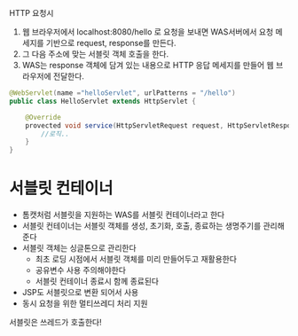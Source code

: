 HTTP 요청시
1. 웹 브라우저에서 localhost:8080/hello 로 요청을 보내면 WAS서버에서 요청 메세지를 기반으로
request, response를 만든다.
2. 그 다음 주소에 맞는 서블릿 객체 호출을 한다.
3. WAS는 response 객체에 담겨 있는 내용으로 HTTP 응답 메세지를 만들어 웹 브라우저에 전달한다.
```java
@WebServlet(name ="helloServlet", urlPatterns = "/hello")
public class HelloServlet extends HttpServlet {

    @Override
    provected void service(HttpServletRequest request, HttpServletResponse response){
        //로직..
    }
}
```

# 서블릿 컨테이너
- 톰캣처럼 서블릿을 지원하는 WAS를 서블릿 컨테이너라고 한다
- 서블릿 컨테이너는 서블릿 객체를 생성, 초기화, 호출, 종료하는 생명주기를 관리해준다
- 서블릿 객체는 싱글톤으로 관리한다
    - 최초 로딩 시점에서 서블릿 객체를 미리 만들어두고 재활용한다
    - 공유변수 사용 주의해야한다
    - 서블릿 컨테이너 종료시 함께 종료된다
- JSP도 서블릿으로 변환 되어서 사용
- 동시 요청을 위한 멀티쓰레디 처리 지원

서블릿은 쓰레드가 호출한다!